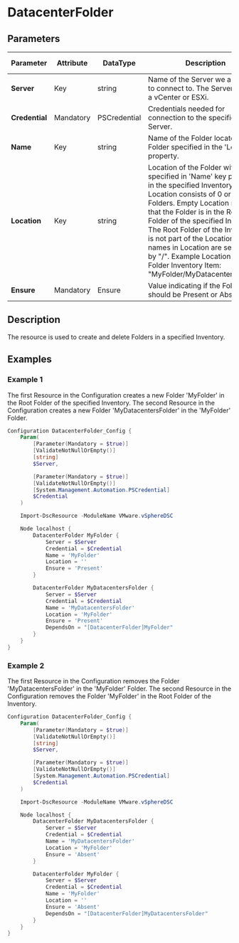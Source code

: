 # DatacenterFolder

## Parameters

| Parameter | Attribute | DataType | Description | Allowed Values |
| --- | --- | --- | --- | --- |
| **Server** | Key | string | Name of the Server we are trying to connect to. The Server can be a vCenter or ESXi. ||
| **Credential** | Mandatory | PSCredential | Credentials needed for connection to the specified Server. ||
| **Name** | Key | string | Name of the Folder located in the Folder specified in the 'Location' property. ||
| **Location** | Key | string | Location of the Folder with name specified in 'Name' key property in the specified Inventory. Location consists of 0 or more Folders. Empty Location means that the Folder is in the Root Folder of the specified Inventory. The Root Folder of the Inventory is not part of the Location. Folder names in Location are separated by "/". Example Location for a Folder Inventory Item: "MyFolder/MyDatacentersFolder". ||
| **Ensure** | Mandatory | Ensure | Value indicating if the Folder should be Present or Absent. | Present, Absent |

## Description
The resource is used to create and delete Folders in a specified Inventory.

## Examples

### Example 1

The first Resource in the Configuration creates a new Folder 'MyFolder' in the Root Folder of the specified Inventory. The second Resource in the Configuration creates a new Folder 'MyDatacentersFolder' in the 'MyFolder' Folder.

```powershell
Configuration DatacenterFolder_Config {
    Param(
        [Parameter(Mandatory = $true)]
        [ValidateNotNullOrEmpty()]
        [string]
        $Server,

        [Parameter(Mandatory = $true)]
        [ValidateNotNullOrEmpty()]
        [System.Management.Automation.PSCredential]
        $Credential
    )

    Import-DscResource -ModuleName VMware.vSphereDSC

    Node localhost {
        DatacenterFolder MyFolder {
            Server = $Server
            Credential = $Credential
            Name = 'MyFolder'
            Location = ''
            Ensure = 'Present'
        }

        DatacenterFolder MyDatacentersFolder {
            Server = $Server
            Credential = $Credential
            Name = 'MyDatacentersFolder'
            Location = 'MyFolder'
            Ensure = 'Present'
            DependsOn = "[DatacenterFolder]MyFolder"
        }
    }
}
```

### Example 2

The first Resource in the Configuration removes the Folder 'MyDatacentersFolder' in the 'MyFolder' Folder. The second Resource in the Configuration removes the Folder 'MyFolder' in the Root Folder of the Inventory.

```powershell
Configuration DatacenterFolder_Config {
    Param(
        [Parameter(Mandatory = $true)]
        [ValidateNotNullOrEmpty()]
        [string]
        $Server,

        [Parameter(Mandatory = $true)]
        [ValidateNotNullOrEmpty()]
        [System.Management.Automation.PSCredential]
        $Credential
    )

    Import-DscResource -ModuleName VMware.vSphereDSC

    Node localhost {
        DatacenterFolder MyDatacentersFolder {
            Server = $Server
            Credential = $Credential
            Name = 'MyDatacentersFolder'
            Location = 'MyFolder'
            Ensure = 'Absent'
        }

        DatacenterFolder MyFolder {
            Server = $Server
            Credential = $Credential
            Name = 'MyFolder'
            Location = ''
            Ensure = 'Absent'
            DependsOn = "[DatacenterFolder]MyDatacentersFolder"
        }
    }
}
```
